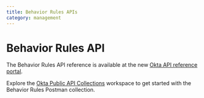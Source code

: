 ```yaml
---
title: Behavior Rules APIs
category: management
---
```


# Behavior Rules API

The Behavior Rules API reference is available at the new [Okta API reference portal](https://developer.okta.com/docs/api/openapi/okta-management/management/tag/Behavior/).

Explore the [Okta Public API Collections](https://www.postman.com/okta-eng/workspace/okta-public-api-collections/overview) workspace to get started with the Behavior Rules Postman collection.
